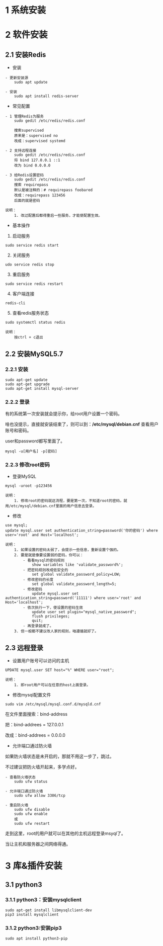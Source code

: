 # 1 系统安装



# 2 软件安装



## 2.1 安装Redis

- 安装

```
- 更新安装源 
	sudo apt update
	
- 安装
	sudo apt install redis-server
```

- 常见配置

```
- 1 管理Redis为服务
    sudo gedit /etc/redis/redis.conf

    搜索supervised
    原来是：supervised no
    改成：supervised systemd

- 2 支持远程连接
	sudo gedit /etc/redis/redis.conf
	将 bind 127.0.0.1 ::1 
	改为 bind 0.0.0.0

- 3 给Redis设置密码
	sudo gedit /etc/redis/redis.conf
	搜索 requirepass
	默认是被注释的：# requirepass foobared
	改成：requirepass 123456
	后面的就是密码
	
说明：
	1. 改过配置后都得重启一些服务，才能使配置生效。
```

- 基本操作

1. 启动服务

```
sudo service redis start
```

2. 关闭服务

```
udo service redis stop
```

3. 重启服务

```
sudo service redis restart
```

4. 客户端连接

```
redis-cli
```

5. 查看redis服务状态

```
sudo systemctl status redis

说明：
	按ctrl + c退出
```



## 2.2 安装MySQL5.7



### 2.2.1 安装

```
sudo apt-get update
sudo apt-get upgrade
sudo apt-get install mysql-server
```



### 2.2.2  登录

有的系统第一次安装就会提示你，给root用户设置一个密码。

啥也没提示，直接就安装结束了，则可以到：**/etc/mysql/debian.cnf** 查看用户账号和密码。

user和password都写里面了。

```
mysql -u[用户名] -p[密码]
```



### 2.2.3 修改root密码

- 登录MySQL

```shell
mysql -uroot -p123456

说明：
	1. 修改root的密码就这流程，要是第一次，不知道root的密码，就用/etc/mysql/debian.cnf里面的用户信息去登录。
```

- 修改

```mysql
use mysql;
update mysql.user set authentication_string=password('你的密码') where user='root' and Host='localhost';

说明：
	1. 如果设置的密码太弱了，会提示一些信息，重新设置个强的。
	2. 要是就是像要设置弱的密码，你可以：
		- 看看mysql的密码规则
			show variables like 'validate_password%';
		- 把密码规则改成低安全的
			set global validate_password_policy=LOW;
		- 修改密码的长度
			set global validate_password_length=5;
		- 修改密码
			update mysql.user set authentication_string=password('11111') where user='root' and Host='localhost';
		- 依次执行一下，使设置的密码生效
			update user set plugin="mysql_native_password"; 
			flush privileges;
			quit;
		- 再登录就成了。
	3. 但一般都不建议改人家的规则，咱遵循就好了。
```



## 2.3 远程登录



- 设置用户账号可以访问的主机

```mysql
UPDATE mysql.user SET host="%" WHERE user="root";

说明：
	1. 即root用户可以在任意的host上面登录。
```

- 修改mysql配置文件

```shell
sudo vim /etc/mysql/mysql.conf.d/mysqld.cnf
```

在文件里面搜索：bind-address

把：bind-addrees   = 127.0.0.1

改成：bind-addrees   = 0.0.0.0



- 允许端口通过防火墙

如果防火墙状态是未开启的，那就不用这一步了，跳过。

不过建议把防火墙开起来，多学点好。

```shell
- 查看防火墙状态
	sudo ufw status

- 允许端口通过防火墙
	sudo ufw allow 3306/tcp

- 重启防火墙
    sudo ufw disable
    sudo ufw enable
    或
    sudo ufw restart
```

走到这里，root的用户就可以在其他的主机远程登录msyql了。

当让主机和服务器之间网络得通。





# 3 库&插件安装



## 3.1 python3

### 3.1.1 python3：安装mysqlclient

```shell
sudo apt-get install libmysqlclient-dev
pip3 install mysqlclient
```



### 3.1.2 python3:安装pip3

```shell
sudo apt install python3-pip
```

